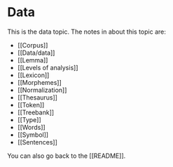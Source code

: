 # Data
This is the data topic. The notes in about this topic are:

- [[Corpus]]
- [[Data/data]]
- [[Lemma]]
- [[Levels of analysis]]
- [[Lexicon]]
- [[Morphemes]]
- [[Normalization]]
- [[Thesaurus]]
- [[Token]]
- [[Treebank]]
- [[Type]]
- [[Words]]
- [[Symbol]]
- [[Sentences]]

You can also go back to the [[README]].